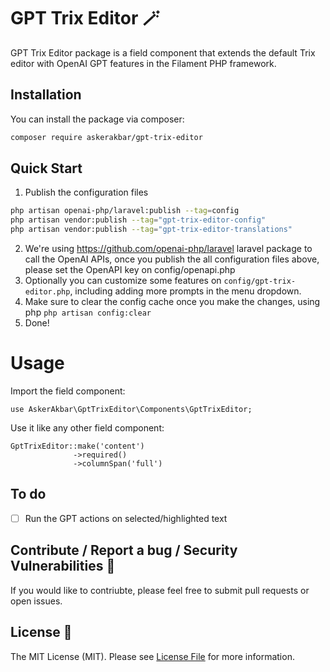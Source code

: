 # GPT Trix Editor 🪄 

GPT Trix Editor package is a field component that extends the default Trix editor with OpenAI GPT features in the Filament PHP framework.

## Installation

You can install the package via composer:

```bash
composer require askerakbar/gpt-trix-editor
```

## Quick Start

1. Publish the configuration files
```bash
php artisan openai-php/laravel:publish --tag=config
php artisan vendor:publish --tag="gpt-trix-editor-config"
php artisan vendor:publish --tag="gpt-trix-editor-translations"
```

2. We're using https://github.com/openai-php/laravel laravel package to call the OpenAI APIs, once you publish the all configuration files above, please set the OpenAPI key on config/openapi.php
3. Optionally you can customize some features on ```config/gpt-trix-editor.php```, including adding more prompts in the menu dropdown.
4. Make sure to clear the config cache once you make the changes, using php ```php artisan config:clear ```
5. Done!

# Usage

Import the field component: 
```
use AskerAkbar\GptTrixEditor\Components\GptTrixEditor;
```

Use it like any other field component:

```
GptTrixEditor::make('content')
              ->required()
              ->columnSpan('full')
```



## To do 
- [ ] Run the GPT actions on selected/highlighted text 

## Contribute / Report a bug / Security Vulnerabilities 🐞
If you would like to contriubte, please feel free to submit pull requests or open issues.

## License 📝

The MIT License (MIT). Please see [License File](LICENSE.md) for more information.
